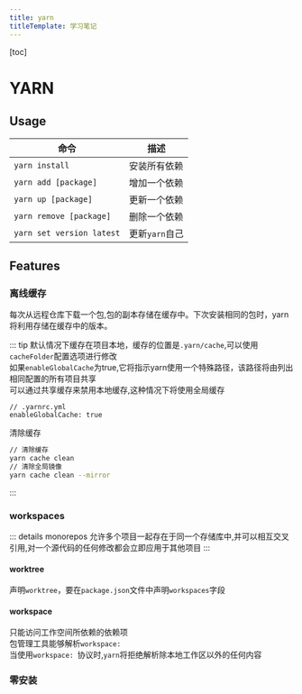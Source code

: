 ```yaml
---
title: yarn
titleTemplate: 学习笔记
---
```


[toc]

# YARN


## Usage


| 命令 | 描述 |
| ---- | ---- |
| `yarn install`| 安装所有依赖|
| `yarn add [package]` | 增加一个依赖 |
| `yarn up [package]` | 更新一个依赖 |
| `yarn remove [package]` | 删除一个依赖 |
| `yarn set version latest` | 更新`yarn`自己 |


## Features


### 离线缓存

每次从远程仓库下载一个包,包的副本存储在缓存中。下次安装相同的包时，yarn将利用存储在缓存中的版本。

::: tip
默认情况下缓存在项目本地，缓存的位置是`.yarn/cache`,可以使用`cacheFolder`配置选项进行修改<br/>
如果`enableGlobalCache`为true,它将指示yarn使用一个特殊路径，该路径将由列出相同配置的所有项目共享<br/>
可以通过共享缓存来禁用本地缓存,这种情况下将使用全局缓存<br/>
```
// .yarnrc.yml
enableGlobalCache: true
```
清除缓存
```sh
// 清除缓存
yarn cache clean
// 清除全局镜像
yarn cache clean --mirror
```
:::


### workspaces


::: details monorepos
允许多个项目一起存在于同一个存储库中,并可以相互交叉引用,对一个源代码的任何修改都会立即应用于其他项目
:::

#### worktree

声明`worktree`，要在`package.json`文件中声明`workspaces`字段

#### workspace

只能访问工作空间所依赖的依赖项<br/>
包管理工具能够解析`workspace: `<br/>
当使用`workspace: `协议时,`yarn`将拒绝解析除本地工作区以外的任何内容


### 零安装



